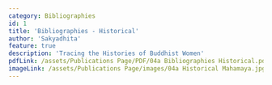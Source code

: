 ```yaml
---
category: Bibliographies
id: 1
title: 'Bibliographies - Historical'
author: 'Sakyadhita'
feature: true
description: 'Tracing the Histories of Buddhist Women'
pdfLink: /assets/Publications Page/PDF/04a Bibliographies Historical.pdf
imageLink: /assets/Publications Page/images/04a Historical Mahamaya.jpg
---
```

